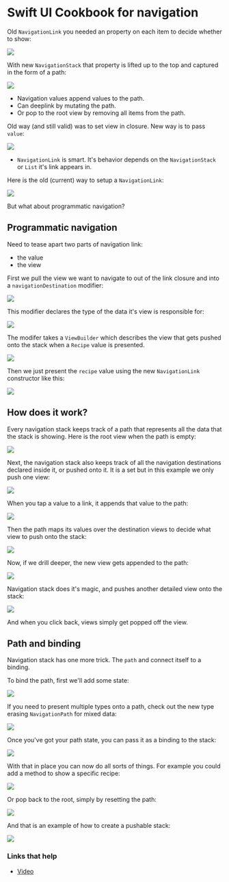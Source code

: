 # Swift UI Cookbook for navigation

Old `NavigationLink` you needed an property on each item to decide whether to show:

![](images/1.png)

With new `NavigationStack` that property is lifted up to the top and captured in the form of a path:

![](images/2.png)

- Navigation values append values to the path.
- Can deeplink by mutating the path.
- Or pop to the root view by removing all items from the path.


Old way (and still valid) was to set view in closure. New way is to pass `value`:

![](images/3.png)

- `NavigationLink` is smart. It's behavior depends on the `NavigationStack` or `List` it's link appears in.

Here is the old (current) way to setup a `NavigationLink`:

![](images/4.png)

But what about programmatic navigation?

## Programmatic navigation

Need to tease apart two parts of navigation link:

- the value
- the view

First we pull the view we want to navigate to out of the link closure and into a `navigationDestination` modifier:

![](images/5.png)
 
This modifier declares the type of the data it's view is responsible for:

![](images/6.png) 

The modifer takes a `ViewBuilder` which describes the view that gets pushed onto the stack when a `Recipe` value is presented.

![](images/7.png)

Then we just present the `recipe` value using the new `NavigationLink` constructor like this:

![](images/8.png)

## How does it work?

Every navigation stack keeps track of a path that represents all the data that the stack is showing. Here is the root view when the path is empty:

![](images/9.png)

Next, the navigation stack also keeps track of all the navigation destinations declared inside it, or pushed onto it. It is a set but in this example we only push one view:

![](images/10.png)

When you tap a value to a link, it appends that value to the path:

![](images/11.png)

Then the path maps its values over the destination views to decide what view to push onto the stack:

![](images/12.png)

Now, if we drill deeper, the new view gets appended to the path:

![](images/13.png) 

Navigation stack does it's magic, and pushes another detailed view onto the stack:

![](images/14.png)

And when you click back, views simply get popped off the view.

## Path and binding

Navigation stack has one more trick. The `path` and connect itself to a binding.

To bind the path, first we'll add some state:

![](images/15.png)

If you need to present multiple types onto a path, check out the new type erasing `NavigationPath` for mixed data:

![](images/16.png)

Once you've got your path state, you can pass it as a binding to the stack:

![](images/17.png)

With that in place you can now do all sorts of things. For example you could add a method to show a specific recipe:

![](images/18.png)

Or pop back to the root, simply by resetting the path:

![](images/19.png)

And that is an example of how to create a pushable stack:

![](images/20.png)

### Links that help

- [Video](https://developer.apple.com/videos/play/wwdc2022/10054/)




